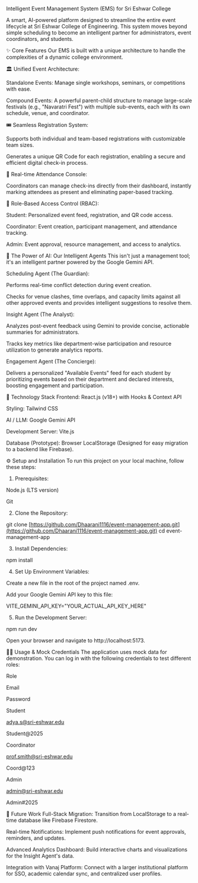 Intelligent Event Management System (EMS) for Sri Eshwar College
<div align="center">

</div>

A smart, AI-powered platform designed to streamline the entire event lifecycle at Sri Eshwar College of Engineering. This system moves beyond simple scheduling to become an intelligent partner for administrators, event coordinators, and students.

✨ Core Features
Our EMS is built with a unique architecture to handle the complexities of a dynamic college environment.

🏛️ Unified Event Architecture:

Standalone Events: Manage single workshops, seminars, or competitions with ease.

Compound Events: A powerful parent-child structure to manage large-scale festivals (e.g., "Navaratri Fest") with multiple sub-events, each with its own schedule, venue, and coordinator.

🎟️ Seamless Registration System:

Supports both individual and team-based registrations with customizable team sizes.

Generates a unique QR Code for each registration, enabling a secure and efficient digital check-in process.

📱 Real-time Attendance Console:

Coordinators can manage check-ins directly from their dashboard, instantly marking attendees as present and eliminating paper-based tracking.

🔐 Role-Based Access Control (RBAC):

Student: Personalized event feed, registration, and QR code access.

Coordinator: Event creation, participant management, and attendance tracking.

Admin: Event approval, resource management, and access to analytics.

🤖 The Power of AI: Our Intelligent Agents
This isn't just a management tool; it's an intelligent partner powered by the Google Gemini API.

Scheduling Agent (The Guardian):

Performs real-time conflict detection during event creation.

Checks for venue clashes, time overlaps, and capacity limits against all other approved events and provides intelligent suggestions to resolve them.

Insight Agent (The Analyst):

Analyzes post-event feedback using Gemini to provide concise, actionable summaries for administrators.

Tracks key metrics like department-wise participation and resource utilization to generate analytics reports.

Engagement Agent (The Concierge):

Delivers a personalized "Available Events" feed for each student by prioritizing events based on their department and declared interests, boosting engagement and participation.

🚀 Technology Stack
Frontend: React.js (v18+) with Hooks & Context API

Styling: Tailwind CSS

AI / LLM: Google Gemini API

Development Server: Vite.js

Database (Prototype): Browser LocalStorage (Designed for easy migration to a backend like Firebase).

⚙️ Setup and Installation
To run this project on your local machine, follow these steps:

1. Prerequisites:

Node.js (LTS version)

Git

2. Clone the Repository:

git clone [https://github.com/Dhaarani1116/event-management-app.git](https://github.com/Dhaarani1116/event-management-app.git)
cd event-management-app

3. Install Dependencies:

npm install

4. Set Up Environment Variables:

Create a new file in the root of the project named .env.

Add your Google Gemini API key to this file:

VITE_GEMINI_API_KEY="YOUR_ACTUAL_API_KEY_HERE"

5. Run the Development Server:

npm run dev

Open your browser and navigate to http://localhost:5173.

🧑‍💻 Usage & Mock Credentials
The application uses mock data for demonstration. You can log in with the following credentials to test different roles:

Role

Email

Password

Student

adya.s@sri-eshwar.edu

Student@2025

Coordinator

prof.smith@sri-eshwar.edu

Coord@123

Admin

admin@sri-eshwar.edu

Admin#2025

🔮 Future Work
Full-Stack Migration: Transition from LocalStorage to a real-time database like Firebase Firestore.

Real-time Notifications: Implement push notifications for event approvals, reminders, and updates.

Advanced Analytics Dashboard: Build interactive charts and visualizations for the Insight Agent's data.

Integration with Vanaj Platform: Connect with a larger institutional platform for SSO, academic calendar sync, and centralized user profiles.
